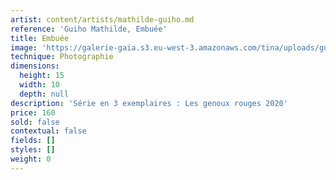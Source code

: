 ```yaml
---
artist: content/artists/mathilde-guiho.md
reference: 'Guiho Mathilde, Embuée'
title: Embuée
image: 'https://galerie-gaia.s3.eu-west-3.amazonaws.com/tina/uploads/guiho-mathilde/galerie-gaia-mathilde-guiho-embuee-15x10.jpg'
technique: Photographie
dimensions:
  height: 15
  width: 10
  depth: null
description: 'Série en 3 exemplaires : Les genoux rouges 2020'
price: 160
sold: false
contextual: false
fields: []
styles: []
weight: 0
---
```


